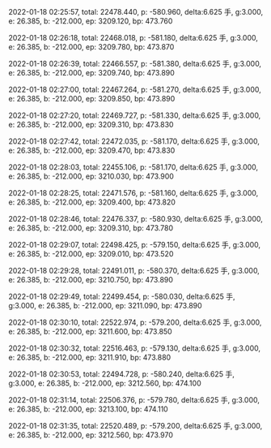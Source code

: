 2022-01-18 02:25:57, total: 22478.440, p: -580.960, delta:6.625 手, g:3.000, e: 26.385, b: -212.000, ep: 3209.120, bp: 473.760

2022-01-18 02:26:18, total: 22468.018, p: -581.180, delta:6.625 手, g:3.000, e: 26.385, b: -212.000, ep: 3209.780, bp: 473.870

2022-01-18 02:26:39, total: 22466.557, p: -581.380, delta:6.625 手, g:3.000, e: 26.385, b: -212.000, ep: 3209.740, bp: 473.890

2022-01-18 02:27:00, total: 22467.264, p: -581.270, delta:6.625 手, g:3.000, e: 26.385, b: -212.000, ep: 3209.850, bp: 473.890

2022-01-18 02:27:20, total: 22469.727, p: -581.330, delta:6.625 手, g:3.000, e: 26.385, b: -212.000, ep: 3209.310, bp: 473.830

2022-01-18 02:27:42, total: 22472.035, p: -581.170, delta:6.625 手, g:3.000, e: 26.385, b: -212.000, ep: 3209.470, bp: 473.830

2022-01-18 02:28:03, total: 22455.106, p: -581.170, delta:6.625 手, g:3.000, e: 26.385, b: -212.000, ep: 3210.030, bp: 473.900

2022-01-18 02:28:25, total: 22471.576, p: -581.160, delta:6.625 手, g:3.000, e: 26.385, b: -212.000, ep: 3209.400, bp: 473.820

2022-01-18 02:28:46, total: 22476.337, p: -580.930, delta:6.625 手, g:3.000, e: 26.385, b: -212.000, ep: 3209.310, bp: 473.780

2022-01-18 02:29:07, total: 22498.425, p: -579.150, delta:6.625 手, g:3.000, e: 26.385, b: -212.000, ep: 3209.010, bp: 473.520

2022-01-18 02:29:28, total: 22491.011, p: -580.370, delta:6.625 手, g:3.000, e: 26.385, b: -212.000, ep: 3210.750, bp: 473.890

2022-01-18 02:29:49, total: 22499.454, p: -580.030, delta:6.625 手, g:3.000, e: 26.385, b: -212.000, ep: 3211.090, bp: 473.890

2022-01-18 02:30:10, total: 22522.974, p: -579.200, delta:6.625 手, g:3.000, e: 26.385, b: -212.000, ep: 3211.600, bp: 473.850

2022-01-18 02:30:32, total: 22516.463, p: -579.130, delta:6.625 手, g:3.000, e: 26.385, b: -212.000, ep: 3211.910, bp: 473.880

2022-01-18 02:30:53, total: 22494.728, p: -580.240, delta:6.625 手, g:3.000, e: 26.385, b: -212.000, ep: 3212.560, bp: 474.100

2022-01-18 02:31:14, total: 22506.376, p: -579.780, delta:6.625 手, g:3.000, e: 26.385, b: -212.000, ep: 3213.100, bp: 474.110

2022-01-18 02:31:35, total: 22520.489, p: -579.200, delta:6.625 手, g:3.000, e: 26.385, b: -212.000, ep: 3212.560, bp: 473.970